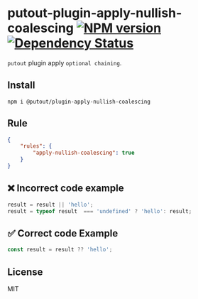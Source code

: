 # putout-plugin-apply-nullish-coalescing [![NPM version][NPMIMGURL]][NPMURL] [![Dependency Status][DependencyStatusIMGURL]][DependencyStatusURL]

[NPMIMGURL]:                https://img.shields.io/npm/v/@putout/plugin-apply-nullish-coalescing.svg?style=flat&longCache=true
[NPMURL]:                   https://npmjs.org/package/@putout/plugin-apply-nullish-coalescing"npm"

[DependencyStatusURL]:      https://david-dm.org/coderaiser/putout?path=packages/plugin-apply-nullish-coalescing
[DependencyStatusIMGURL]:   https://david-dm.org/coderaiser/putout.svg?path=packages/plugin-apply-nullish-coalescing

`putout` plugin apply `optional chaining`.

## Install

```
npm i @putout/plugin-apply-nullish-coalescing
```

## Rule

```json
{
    "rules": {
        "apply-nullish-coalescing": true
    }
}
```

## ❌ Incorrect code example

```js
result = result || 'hello';
result = typeof result  === 'undefined' ? 'hello': result;
```

## ✅ Correct code Example

```js
const result = result ?? 'hello';
```

## License

MIT


